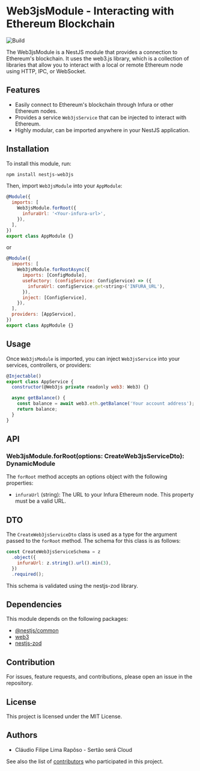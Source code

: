 # Web3jsModule - Interacting with Ethereum Blockchain

![Build](https://github.com/engcfraposo/nestjs-web3js/actions/workflows/main.yml/badge.svg)

The Web3jsModule is a NestJS module that provides a connection to Ethereum's blockchain. It uses the web3.js library, which is a collection of libraries that allow you to interact with a local or remote Ethereum node using HTTP, IPC, or WebSocket.

## Features

- Easily connect to Ethereum's blockchain through Infura or other Ethereum nodes.
- Provides a service `Web3jsService` that can be injected to interact with Ethereum.
- Highly modular, can be imported anywhere in your NestJS application.

## Installation

To install this module, run:

```bash
npm install nestjs-web3js
```

Then, import `Web3jsModule` into your `AppModule`:

```javascript
@Module({
  imports: [
    Web3jsModule.forRoot({
      infuraUrl: '<Your-infura-url>',
    }),
  ],
})
export class AppModule {}
```

or 

```javascript
@Module({
  imports: [
    Web3jsModule.forRootAsync({
      imports: [ConfigModule],
      useFactory: (configService: ConfigService) => ({
        infuraUrl: configService.get<string>('INFURA_URL'),
      }),
      inject: [ConfigService],
    }),
  ],
  providers: [AppService],
})
export class AppModule {}
```

## Usage

Once `Web3jsModule` is imported, you can inject `Web3jsService` into your services, controllers, or providers:

```javascript
@Injectable()
export class AppService {
  constructor(@Web3js private readonly web3: Web3) {}

  async getBalance() {
    const balance = await web3.eth.getBalance('Your account address');
    return balance;
  }
}
```

## API

### Web3jsModule.forRoot(options: CreateWeb3jsServiceDto): DynamicModule

The `forRoot` method accepts an options object with the following properties:

- `infuraUrl` (string): The URL to your Infura Ethereum node. This property must be a valid URL.


## DTO

The `CreateWeb3jsServiceDto` class is used as a type for the argument passed to the `forRoot` method. The schema for this class is as follows:

```javascript
const CreateWeb3jsServiceSchema = z
  .object({
    infuraUrl: z.string().url().min(3),
  })
  .required();
```

This schema is validated using the nestjs-zod library.

## Dependencies

This module depends on the following packages:

- [@nestjs/common](https://www.npmjs.com/package/@nestjs/common)
- [web3](https://www.npmjs.com/package/web3)
- [nestjs-zod](https://www.npmjs.com/package/nestjs-zod)

## Contribution

For issues, feature requests, and contributions, please open an issue in the repository.

## License

This project is licensed under the MIT License.

## Authors

- Cláudio Filipe Lima Rapôso - Sertão será Cloud

See also the list of [contributors](https://github.com/nestjs-web3js/contributors) who participated in this project.
